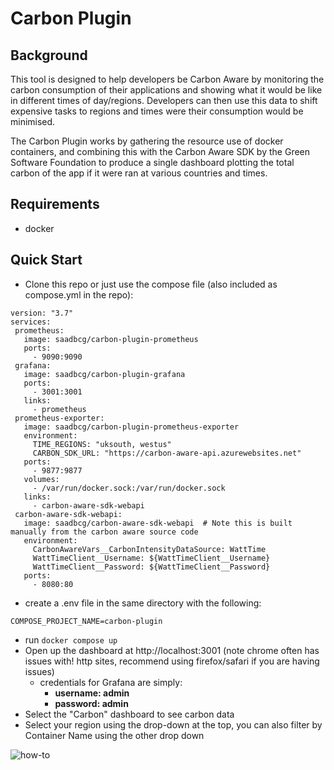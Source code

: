 # Carbon Plugin

## Background
This tool is designed to help developers be Carbon Aware by monitoring the carbon consumption of their applications and showing what it would be like in different times of day/regions.
Developers can then use this data to shift expensive tasks to regions and times were their consumption would be minimised.

The Carbon Plugin works by gathering the resource use of docker containers, and combining this with the Carbon Aware SDK by the Green Software Foundation
to produce a single dashboard plotting the total carbon of the app if it were ran at various countries and times.


## Requirements
- docker


## Quick Start
- Clone this repo or just use the compose file (also included as compose.yml in the repo):

 ```
 version: "3.7"
services:
  prometheus:
    image: saadbcg/carbon-plugin-prometheus
    ports:
      - 9090:9090
  grafana:
    image: saadbcg/carbon-plugin-grafana
    ports:
      - 3001:3001
    links:
      - prometheus
  prometheus-exporter:
    image: saadbcg/carbon-plugin-prometheus-exporter
    environment:
      TIME_REGIONS: "uksouth, westus"
      CARBON_SDK_URL: "https://carbon-aware-api.azurewebsites.net"
    ports:
      - 9877:9877
    volumes:
      - /var/run/docker.sock:/var/run/docker.sock
    links:
      - carbon-aware-sdk-webapi
  carbon-aware-sdk-webapi:
    image: saadbcg/carbon-aware-sdk-webapi  # Note this is built manually from the carbon aware source code
    environment:
      CarbonAwareVars__CarbonIntensityDataSource: WattTime
      WattTimeClient__Username: ${WattTimeClient__Username}
      WattTimeClient__Password: ${WattTimeClient__Password}
    ports:
      - 8080:80
 ```
- create a .env file in the same directory with the following:
```
COMPOSE_PROJECT_NAME=carbon-plugin
```
- run ``docker compose up``
- Open up the dashboard at http://localhost:3001 (note chrome often has issues with!
 http sites, recommend using firefox/safari if you are having issues)
  - credentials for Grafana are simply:
    - **username: admin**
    - **password: admin**
- Select the "Carbon" dashboard to see carbon data
- Select your region using the drop-down at the top, you can also filter by Container Name using the other drop down

![how-to](https://user-images.githubusercontent.com/101206684/202210342-ac5fa7d4-7169-4eb3-9c14-eb0ae6d52c15.gif)
